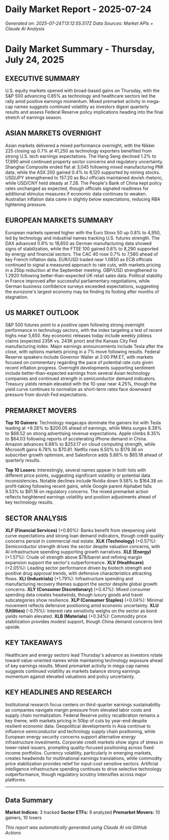 # Daily Market Report - 2025-07-24
*Generated on: 2025-07-24T13:12:55.517Z*
*Data Sources: Market APIs + Claude AI Analysis*

# Daily Market Summary - Thursday, July 24, 2025

## EXECUTIVE SUMMARY

U.S. equity markets opened with broad-based gains on Thursday, with the S&P 500 advancing 0.85% as technology and healthcare sectors led the rally amid positive earnings momentum. Mixed premarket activity in mega-cap names suggests continued volatility as investors digest quarterly results and assess Federal Reserve policy implications heading into the final stretch of earnings season.

## ASIAN MARKETS OVERNIGHT

Asian markets delivered a mixed performance overnight, with the Nikkei 225 closing up 0.7% at 41,250 as technology exporters benefited from strong U.S. tech earnings expectations. The Hang Seng declined 1.2% to 17,890 amid continued property sector concerns and regulatory uncertainty. Shanghai Composite ended flat at 3,045 following mixed manufacturing PMI data, while the ASX 200 gained 0.4% to 8,120 supported by mining stocks. USD/JPY strengthened to 157.20 as BoJ officials maintained dovish rhetoric, while USD/CNY held steady at 7.28. The People's Bank of China kept policy rates unchanged as expected, though officials signaled readiness for additional stimulus measures if economic data continues to weaken. Australian inflation data came in slightly below expectations, reducing RBA tightening pressure.

## EUROPEAN MARKETS SUMMARY

European markets opened higher with the Euro Stoxx 50 up 0.8% to 4,950, led by technology and industrial names tracking U.S. futures strength. The DAX advanced 0.9% to 18,650 as German manufacturing data showed signs of stabilization, while the FTSE 100 gained 0.6% to 8,290 supported by energy and financial sectors. The CAC 40 rose 0.7% to 7,580 ahead of key French inflation data. EUR/USD traded near 1.0850 as ECB officials continued to signal a measured approach to rate cuts, with markets pricing in a 25bp reduction at the September meeting. GBP/USD strengthened to 1.2920 following better-than-expected UK retail sales data. Political stability in France improved after successful parliamentary negotiations, while German business confidence surveys exceeded expectations, suggesting the eurozone's largest economy may be finding its footing after months of stagnation.

## US MARKET OUTLOOK

S&P 500 futures point to a positive open following strong overnight performance in technology sectors, with the index targeting a test of recent highs near 5,650. Key economic releases today include weekly jobless claims (expected 235K vs. 243K prior) and the Kansas City Fed manufacturing index. Major earnings announcements include Tesla after the close, with options markets pricing in a 7% move following results. Federal Reserve speakers include Governor Waller at 2:00 PM ET, with markets focused on commentary regarding the pace of potential rate cuts given recent inflation progress. Overnight developments supporting sentiment include better-than-expected earnings from several Asian technology companies and continued strength in semiconductor demand indicators. Treasury yields remain elevated with the 10-year near 4.25%, though the yield curve continues to normalize as short-term rates face downward pressure from dovish Fed expectations.

## PREMARKET MOVERS

**Top 10 Gainers**: Technology megacaps dominate the gainers list with Tesla leading at +9.28% to $200.05 ahead of earnings, while Meta surges 8.38% to $68.52 on strong advertising revenue expectations. Apple climbs 8.35% to $64.03 following reports of accelerating iPhone demand in China. Amazon advances 6.88% to $253.17 on cloud computing strength, while Microsoft gains 6.78% to $70.81. Netflix rises 6.50% to $179.36 on subscriber growth optimism, and Salesforce adds 5.88% to $65.18 ahead of quarterly results.

**Top 10 Losers**: Interestingly, several names appear in both lists with different price points, suggesting significant volatility or potential data inconsistencies. Notable declines include Nvidia down 9.58% to $164.38 on profit-taking following recent gains, while Google parent Alphabet falls 9.53% to $91.16 on regulatory concerns. The mixed premarket action reflects heightened earnings volatility and position adjustments ahead of key technology results.

## SECTOR ANALYSIS

**XLF (Financial Services)** (+0.80%): Banks benefit from steepening yield curve expectations and strong loan demand indicators, though credit quality concerns persist in commercial real estate. **XLK (Technology)** (+0.57%): Semiconductor strength drives the sector despite valuation concerns, with AI infrastructure spending supporting growth narratives. **XLE (Energy)** (+1.57%): Crude oil strength above $78/barrel and refining margin expansion support the sector's outperformance. **XLV (Healthcare)** (+2.05%): Leading sector performance driven by biotech strength and positive drug approval trends, with defensive characteristics attracting flows. **XLI (Industrials)** (+1.79%): Infrastructure spending and manufacturing recovery themes support the sector despite global growth concerns. **XLY (Consumer Discretionary)** (+0.47%): Mixed consumer spending data creates headwinds, though luxury goods and travel subcategories show resilience. **XLP (Consumer Staples)** (+0.04%): Minimal movement reflects defensive positioning amid economic uncertainty. **XLU (Utilities)** (-0.75%): Interest rate sensitivity weighs on the sector as bond yields remain elevated. **XLB (Materials)** (+0.34%): Commodity price stabilization provides modest support, though China demand concerns limit upside.

## KEY TAKEAWAYS

Healthcare and energy sectors lead Thursday's advance as investors rotate toward value-oriented names while maintaining technology exposure ahead of key earnings results. Mixed premarket activity in mega-cap names suggests continued volatility as markets balance strong earnings momentum against elevated valuations and policy uncertainty.

## KEY HEADLINES AND RESEARCH

Institutional research focus centers on third-quarter earnings sustainability as companies navigate margin pressure from elevated labor costs and supply chain normalization. Federal Reserve policy recalibration remains a key theme, with markets pricing in 50bp of cuts by year-end despite resilient economic data. Geopolitical developments in Asia continue to influence semiconductor and technology supply chain positioning, while European energy security concerns support alternative energy infrastructure investments. Corporate credit markets show signs of stress in lower-rated issuers, prompting quality-focused positioning across fixed income portfolios. Currency volatility, particularly in emerging markets, creates headwinds for multinational earnings translations, while commodity price stabilization provides relief for input-cost sensitive sectors. Artificial intelligence infrastructure spending continues to drive selective technology outperformance, though regulatory scrutiny intensifies across major platforms.

---

## Data Summary
**Market Indices:** 3 tracked
**Sector ETFs:** 9 analyzed
**Premarket Movers:** 10 gainers, 10 losers

*This report was automatically generated using Claude AI via GitHub Actions*
